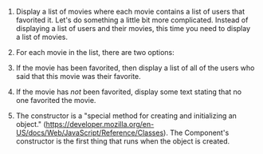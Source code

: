 1. Display a list of movies where each movie contains a list of users that favorited it. Let's do something a little bit more complicated. Instead of displaying a list of users and their movies, this time you need to display a list of movies.

2. For each movie in the list, there are two options:

3. If the movie has been favorited, then display a list of all of the users who said that this movie was their favorite.
4. If the movie has *not* been favorited, display some text stating that no one favorited the movie.

5. The constructor is a "special method for creating and initializing an object."
(https://developer.mozilla.org/en-US/docs/Web/JavaScript/Reference/Classes). The
Component's constructor is the first thing that runs when the object is created.
 